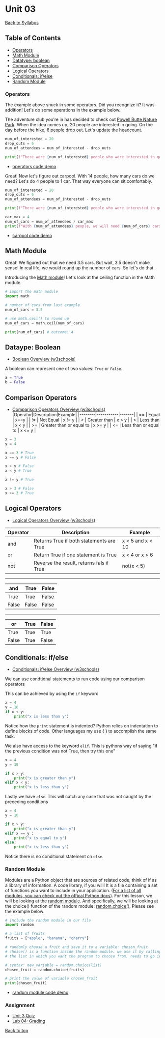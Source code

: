 # <a id="top"><a>Unit 03

[Back to Syllabus](../README.md)

## Table of Contents

- [Operators](#operators)
- [Math Module](#math)
- [Datatype: boolean](#boolean)
- [Comparison Operators](#comparison)
- [Logical Operators](#logical)
- [Conditionals: if/else](#conditionals)
- [Random Module](#random)

### <a id="operators"></a>Operators

The example above snuck in some operators. Did you recognize it? It was addition! Let's do some operations in the example below.

The adventure club you're in has decided to check out [Powell Butte Nature Park](https://www.portlandoregon.gov/parks/finder/index.cfm?action=ViewPark&PropertyID=528). When the idea comes up, 20 people are interested in going. On the day before the hike, 6 people drop out. Let's update the headcount.

```python
num_of_interested = 20
drop_outs = 6
num_of_attendees = num_of_interested - drop_outs

print(f"There were {num_of_interested} people who were interested in going hiking but {drop_outs} have changed their mind. The total number of people going is now {num_of_attendees}.")
```

- [operators code demo](https://repl.it/@pdxadmin/operators)

Great! Now let's figure out carpool. With 14 people, how many cars do we need? Let's do 4 people to 1 car. That way everyone can sit comfortably.

```python
num_of_interested = 20
drop_outs = 6
num_of_attendees = num_of_interested - drop_outs

print(f"There were {num_of_interested} people who were interested in going hiking but {drop_outs} have changed their mind. The total number of people going is now {num_of_attendees}.")

car_max = 4
num_of_cars = num_of_attendees / car_max
print(f"With {num_of_attendees} people, we will need {num_of_cars} cars.")
```

- [carpool code demo](https://repl.it/@pdxadmin/operators2)

## <a id="math"> Math Module</a>

Great! We figured out that we need 3.5 cars. But wait, 3.5 doesn't make sense! In real life, we would round up the number of cars. So let's do that.

Introducing the [Math module](https://docs.python.org/3/library/math.html)! Let's look at the ceiling function in the Math module.

```python
# import the math module
import math

# number of cars from last example
num_of_cars = 3.5

# use math.ceil() to round up
num_of_cars = math.ceil(num_of_cars)

print(num_of_cars) # outcome: 4
```

## <a id="boolean"></a>Dataype: Boolean

- [Boolean Overview (w3schools)](https://www.w3schools.com/python/python_booleans.asp)

A boolean can represent one of two values: `True` or `False`.

```python
a = True
b = False
```

## <a id="comparison"></a>Comparison Operators

- [Comparison Operators Overview (w3schools)](https://www.w3schools.com/python/python_operators.asp)
  |Operator|Description|Example|
  |--------|-----------|-------|
  | == | Equal | x==y |
  | != | Not Equal | x != y |
  | > | Greater than | x > y |
  | < | Less than | x < y |
  | >= | Greater than or equal to | x >= y |
  | <= | Less than or equal to | x <= y |

```python
x = 3
y = 4

x == 3 # True
x == y # False

x > y # False
x < y # True

x != y # True

x > 3 # False
x >= 3 # True

```

## <a id="logical"></a>Logical Operators

- [Logical Operators Overview (w3schools)](https://www.w3schools.com/python/python_operators.asp)

| Operator | Description                              | Example          |
| -------- | ---------------------------------------- | ---------------- |
| and      | Returns True if both statements are True | x < 5 and x < 10 |
| or       | Return True if one statement is True     | x < 4 or x > 6   |
| not      | Reverse the result, returns fals if True | not(x < 5)       |

---

| and   | True  | False |
| ----- | ----- | ----- |
| True  | True  | False |
| False | False | False |

---

| or    | True | False |
| ----- | ---- | ----- |
| True  | True | True  |
| False | True | False |

## <a id="conditionals"></a>Conditionals: if/else

- [Conditionals: if/else Overview (w3schools)](https://www.w3schools.com/python/python_conditions.asp)

We can use condtional statements to run code using our comparison operators

This can be achieved by using the `if` keyword

```python
x = 4
y = 10
if x < y:
    print("x is less than y")
```

Notice how the `print` statement is indented? Python relies on indentation to define blocks of code. Other languages my use { } to accomplish the same task.

We also have access to the keyword `elif`. This is pythons way of saying "if the previous condition was not True, then try this one"

```python
x = 4
y = 10

if x > y:
    print("x is greater than y")
elif x < y:
    print("x is less than y")

```

Lastly we have `else`. This will catch any case that was not caught by the preceding conditions

```python
x = 4
y = 10

if x > y:
    print("x is greater than y")
elif x == y :
    print("x is equal to y")
else:
    print("x is less than y")
```

Notice there is no conditional statement on `else`.

### <a id="random"></a>Random Module

Modules are a Python object that are sources of related code; think of if as a library of information. A code library, if you will! It is a file containing a set of functions you want to include in your application. ([For a list of all modules, you can check out the offical Python docs](https://docs.python.org/3/py-modindex.html)). For this lesson, we will be looking at the [random module](https://pynative.com/python-random-module/). And specifically, we will be looking at the choice() function of the random module: [random.choice()](https://www.w3schools.com/python/ref_random_choice.asp). Please see the example below:

```python
# include the random module in our file
import random

# a list of fruits
fruits = ["apple", "banana", "cherry"]

# randomly choose a fruit and save it to a variable: chosen_fruit
# choice() is a function inside the random module. we use it by calling it: random.choice()
# the list in which you want the program to choose from, needs to go inside the parenthesis of choice()

# syntax: new_variable = random.choice(list)
chosen_fruit = random.choice(fruits)

# print the value of variable chosen_fruit
print(chosen_fruit)
```

- [random module code demo](https://repl.it/@pdxadmin/random)

### Assignment

- [Unit 3 Quiz](https://forms.gle/2F7BuDH5vRKUZCUB6)
- [Lab 04: Grading](/labs/grading.md)

[Back to top](#top)
